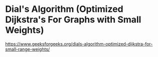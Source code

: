 # Dial's Algorithm (Optimized Dijkstra's For Graphs with Small Weights)

https://www.geeksforgeeks.org/dials-algorithm-optimized-dijkstra-for-small-range-weights/
